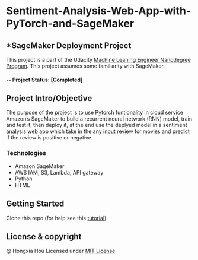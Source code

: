 # Sentiment-Analysis-Web-App-with-PyTorch-and-SageMaker
## *SageMaker Deployment Project

This project is a part of the Udacity [Machine Leaning Engineer Nanodegree Program](https://www.udacity.com/courses/all). This project assumes some familiarity with SageMaker.

#### -- Project Status: [Completed]

## Project Intro/Objective
The purpose of the project is to use Pytorch funtionality in cloud service Amazon’s SageMaker to build a recurrent neural network (RNN) model, train and test it, then deploy it, at the end use the deplyed model in a sentiment analysis web app which take in the any input review for movies and predict if the review is positive or negative.

### Technologies 
* Amazon SageMaker
* AWS IAM, S3, Lambda, API gateway
* Python
* HTML 

## Getting Started

Clone this repo (for help see this [tutorial](https://help.github.com/articles/cloning-a-repository/))
    
## License & copyright
@ Hongxia Hou
Licensed under [MIT License](LICENSE)
